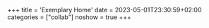 +++
title = 'Exemplary Home'
date = 2023-05-01T23:30:59+02:00
categories = ["collab"]
noshow = true
+++
